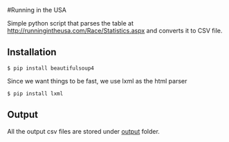 #Running in the USA

Simple python script that parses the table at http://runningintheusa.com/Race/Statistics.aspx and converts it to CSV file.

## Installation

```
$ pip install beautifulsoup4 
```

Since we want things to be fast, we use lxml as the html parser

```
$ pip install lxml
```

## Output

All the output csv files are stored under [output](https://github.com/varunmehta/running-in-the-usa/tree/master/output) folder.